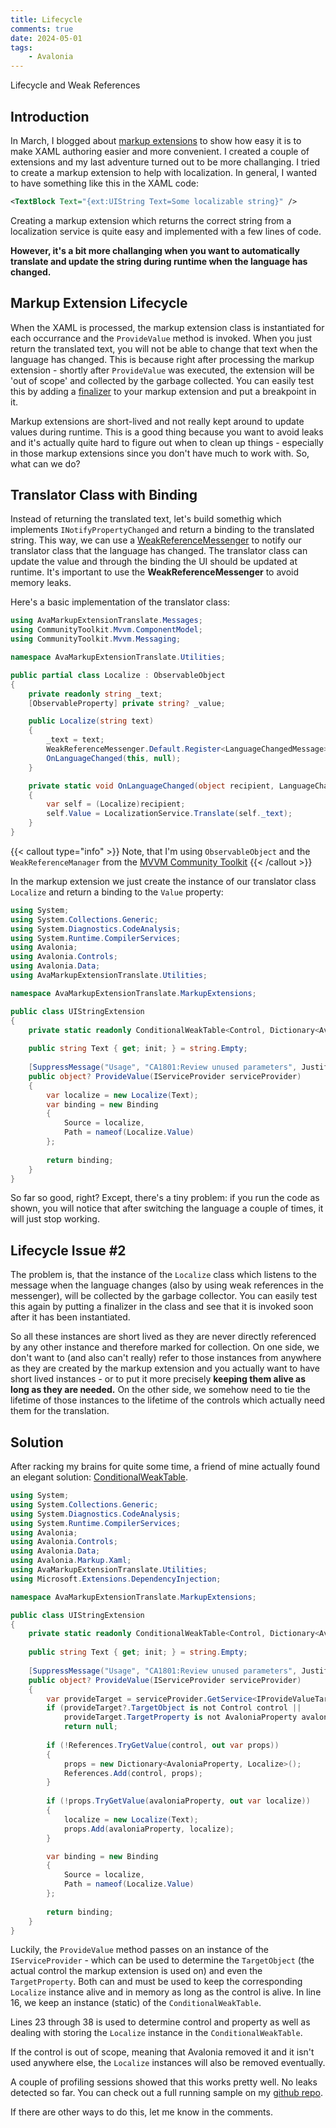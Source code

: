 ```yaml
---
title: Lifecycle
comments: true
date: 2024-05-01
tags: 
    - Avalonia
---
```


Lifecycle and Weak References

<!--more-->

## Introduction

In March, I blogged about [markup extensions](blog/2024/03/10/markup-extensions/) to show how easy it is to make XAML authoring easier and more convenient. I created a couple of extensions and my last adventure turned out to be more challanging. I tried to create a markup extension to help with localization. In general, I wanted to have something like this in the XAML code:

```xml
<TextBlock Text="{ext:UIString Text=Some localizable string}" />
```

Creating a markup extension which returns the correct string from a localization service is quite easy and implemented with a few lines of code. 

**However, it's a bit more challanging when you want to automatically translate and update the string during runtime when the language has changed.**

## Markup Extension Lifecycle

When the XAML is processed, the markup extension class is instantiated for each occurrance and the `ProvideValue` method is invoked. When you just return the translated text, you will not be able to change that text when the language has changed. This is because right after processing the markup extension - shortly after `ProvideValue` was executed, the extension will be 'out of scope' and collected by the garbage collected. You can easily test this by adding a [finalizer](https://learn.microsoft.com/en-us/dotnet/csharp/programming-guide/classes-and-structs/finalizers) to your markup extension and put a breakpoint in it.

Markup extensions are short-lived and not really kept around to update values during runtime. This is a good thing because you want to avoid leaks and it's actually quite hard to figure out when to clean up things - especially in those markup extensions since you don't have much to work with. So, what can we do?

## Translator Class with Binding

Instead of returning the translated text, let's build somethig which implements `INotifyPropertyChanged` and return a binding to the translated string. This way, we can use a [WeakReferenceMessenger](https://learn.microsoft.com/en-us/dotnet/communitytoolkit/mvvm/messenger) to notify our translator class that the language has changed. The translator class can update the value and through the binding the UI should be updated at runtime. It's important to use the **WeakReferenceMessenger** to avoid memory leaks.

Here's a basic implementation of the translator class:

```csharp {linenos=table}
using AvaMarkupExtensionTranslate.Messages;
using CommunityToolkit.Mvvm.ComponentModel;
using CommunityToolkit.Mvvm.Messaging;

namespace AvaMarkupExtensionTranslate.Utilities;

public partial class Localize : ObservableObject
{
    private readonly string _text;
    [ObservableProperty] private string? _value;

    public Localize(string text)
    {
        _text = text;
        WeakReferenceMessenger.Default.Register<LanguageChangedMessage>(this, OnLanguageChanged);
        OnLanguageChanged(this, null);
    }

    private static void OnLanguageChanged(object recipient, LanguageChangedMessage? message)
    {
        var self = (Localize)recipient;
        self.Value = LocalizationService.Translate(self._text);
    }
}
```

{{< callout type="info" >}}
  Note, that I'm using `ObservableObject` and the `WeakReferenceManager` from the [MVVM Community Toolkit](https://learn.microsoft.com/en-us/dotnet/communitytoolkit/mvvm/)
{{< /callout >}}

In the markup extension we just create the instance of our translator class `Localize` and return a binding to the `Value` property:

```csharp {linenos=table}
using System;
using System.Collections.Generic;
using System.Diagnostics.CodeAnalysis;
using System.Runtime.CompilerServices;
using Avalonia;
using Avalonia.Controls;
using Avalonia.Data;
using AvaMarkupExtensionTranslate.Utilities;

namespace AvaMarkupExtensionTranslate.MarkupExtensions;

public class UIStringExtension
{
    private static readonly ConditionalWeakTable<Control, Dictionary<AvaloniaProperty, Localize>> References = new ();
    
    public string Text { get; init; } = string.Empty;
    
    [SuppressMessage("Usage", "CA1801:Review unused parameters", Justification = "Markup extension contract")]
    public object? ProvideValue(IServiceProvider serviceProvider)
    {
        var localize = new Localize(Text);
        var binding = new Binding
        {
            Source = localize,
            Path = nameof(Localize.Value)
        };
        
        return binding;
    }
}
```

So far so good, right? Except, there's a tiny problem: if you run the code as shown, you will notice that after switching the language a couple of times, it will just stop working.

## Lifecycle Issue #2

The problem is, that the instance of the `Localize` class which listens to the message when the language changes (also by using weak references in the messenger), will be collected by the garbage collector. You can easily test this again by putting a finalizer in the class and see that it is invoked soon after it has been instantiated.

So all these instances are short lived as they are never directly referenced by any other instance and therefore marked for collection. On one side, we don't want to (and also can't really) refer to those instances from anywhere as they are created by the markup extension and you actually want to have short lived instances - or to put it more precisely **keeping them alive as long as they are needed.** On the other side, we somehow need to tie the lifetime of those instances to the lifetime of the controls which actually need them for the translation.

## Solution

After racking my brains for quite some time, a friend of mine actually found an elegant solution: [ConditionalWeakTable](https://learn.microsoft.com/en-us/dotnet/api/system.runtime.compilerservices.conditionalweaktable-2?view=net-8.0).

```csharp {linenos=table}
using System;
using System.Collections.Generic;
using System.Diagnostics.CodeAnalysis;
using System.Runtime.CompilerServices;
using Avalonia;
using Avalonia.Controls;
using Avalonia.Data;
using Avalonia.Markup.Xaml;
using AvaMarkupExtensionTranslate.Utilities;
using Microsoft.Extensions.DependencyInjection;

namespace AvaMarkupExtensionTranslate.MarkupExtensions;

public class UIStringExtension
{
    private static readonly ConditionalWeakTable<Control, Dictionary<AvaloniaProperty, Localize>> References = new ();
    
    public string Text { get; init; } = string.Empty;
    
    [SuppressMessage("Usage", "CA1801:Review unused parameters", Justification = "Markup extension contract")]
    public object? ProvideValue(IServiceProvider serviceProvider)
    {
        var provideTarget = serviceProvider.GetService<IProvideValueTarget>();
        if (provideTarget?.TargetObject is not Control control || 
            provideTarget.TargetProperty is not AvaloniaProperty avaloniaProperty)
            return null;
        
        if (!References.TryGetValue(control, out var props))
        {
            props = new Dictionary<AvaloniaProperty, Localize>();
            References.Add(control, props);
        }
        
        if (!props.TryGetValue(avaloniaProperty, out var localize))
        {
            localize = new Localize(Text);
            props.Add(avaloniaProperty, localize);
        }

        var binding = new Binding
        {
            Source = localize,
            Path = nameof(Localize.Value)
        };
        
        return binding;
    }
}
```
Luckily, the `ProvideValue` method passes on an instance of the `IServiceProvider` - which can be used to determine the `TargetObject` (the actual control the markup extension is used on) and even the `TargetProperty`. Both can and must be used to keep the corresponding `Localize` instance alive and in memory as long as the control is alive. In line 16, we keep an instance (static) of the `ConditionalWeakTable`.

Lines 23 through 38 is used to determine control and property as well as dealing with storing the `Localize` instance in the `ConditionalWeakTable`.

If the control is out of scope, meaning that Avalonia removed it and it isn't used anywhere else, the `Localize` instances will also be removed eventually.

A couple of profiling sessions showed that this works pretty well. No leaks detected so far. You can check out a full running sample on my [github repo](https://github.com/StefanKoell/Misc/tree/main/src/AvaMarkupExtensionTranslate).

If there are other ways to do this, let me know in the comments.